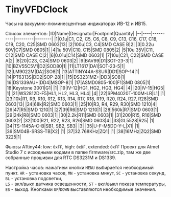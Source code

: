 # TinyVFDClock

Часы на вакуумно-люминесцентных индикаторах ИВ-12 и ИВ15.

Список элементов:
|ID|Name|Designator|Footprint|Quantity|
|--|----|----------|---------|--------|
|1|0.1u|C1, C2, C5, C6, C8, C9, C13, C16, C17, C18, C19, C20, C25|SMD 0603|13|
|2|100u|C3, C4|SMD CASE B|2|
|3|0.22u 50V|C7|SMD 0805|1|
|4|1u 50V|C10, C15|SMD 0805|2|
|5|10u 35V|C11, C12|SMD CASE C|2|
|6|0.01u|C14|SMD 0603|1|
|7|10u|C21, C22|SMD CASE A|2|
|8|20|C23, C24|SMD 0603|2|
|9|BAV99|D1|SOT-23-3|1|
|10|BZV55C5V1|D2|SOD80|1|
|11|LT1617|DA1|SOT-23-5|1|
|12|LM9022M|DA2|SO8|1|
|13|ATTINY44A-SSUR|DD1|SOP-14|1|
|14|PT6313S|DD2|SOP-28|1|
|15|DS3231MZ+|DD3|SO8|1|
|16|DS1339AU+|DD4|MSOP-8|1|
|17|ASMD0805-100|F1|SMD 0805|1|
|18|Keystone 3001|G1| |1|
|19|IV-12|HG1, HG2, HG3, HG4| |4|
|20|IV-15|HG5| |1|
|21|WS2812D-F5|HL1, HL2, HL3, HL4| |4|
|22|SPM4020T-100M-LR|L1| |1|
|23|10k|R1, R9, R10, R12, R13, R14, R17, R18, R19, R20, R24, R27, R28|SMD 0603|13|
|24|68k|R2|SMD 0603|1|
|25|10|R3, R4, R29, R30|SMD 1210|4|
|26|47|R5|SMD 1210|1|
|27|39|R6|SMD 1210|1|
|28|560k|R7|SMD 0603|1|
|29|24k|R8|SMD 0603|1|
|30|2.2k|R11|SMD 0603|1|
|31|200|R15, R16|SMD 0603|2|
|32|100|R21, R22, R23, R26|SMD 0603|4|
|33|GL5528|R25| |1|
|34|TS-1145A-C-B|SB1, SB2, SB3| |3|
|35|U-F-M5DD-Y-L|X1| |1|
|36|SM04B-SRSS-TB|X2| |1|
|37|32.768KHz|ZQ1| |1|
|38|16MHz|ZQ2|SMD 3225|1|

Фьюзы ATtiny44: low: `0xFF`, high: `0xDF`, extended: `0xFF`
Проект для Atmel Studio 7 с исходными кодами в папке firmware/src.zip, там же две собранные прошивки для RTC DS3231M и DS1339.

Настройка часов: нажатием кнопки `MENU` выбирается необходимый пункт.
`HR` - установка часов, 
`MN` - установка минут, 
`SC` - установка секунд, 
`BL` - установка подсветки,  
`LS` - вкл/выкл датчика освещенности, 
`ST` - вкл/выкл показа температуры, 
`ES` - выход. 
Кнопками `UP`/`DOWN` выставляются необходимые значения.


